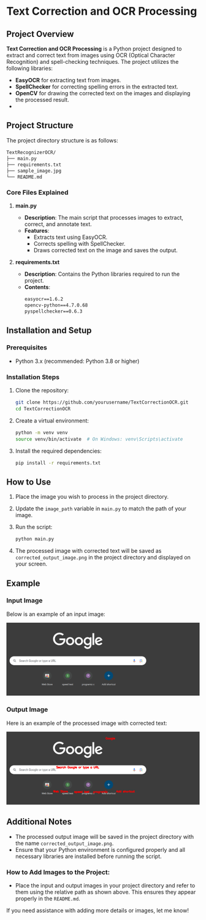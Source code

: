 # Text Correction and OCR Processing

## Project Overview

**Text Correction and OCR Processing** is a Python project designed to extract and correct text from images using OCR (Optical Character Recognition) and spell-checking techniques. The project utilizes the following libraries:

- **EasyOCR** for extracting text from images.
- **SpellChecker** for correcting spelling errors in the extracted text.
- **OpenCV** for drawing the corrected text on the images and displaying the processed result.
-
## Project Structure

The project directory structure is as follows:

```
TextRecognizerOCR/
├── main.py
├── requirements.txt
├── sample_image.jpg
└── README.md
```

### Core Files Explained

1. **main.py**
   - **Description**: The main script that processes images to extract, correct, and annotate text.
   - **Features**:
     - Extracts text using EasyOCR.
     - Corrects spelling with SpellChecker.
     - Draws corrected text on the image and saves the output.

2. **requirements.txt**
   - **Description**: Contains the Python libraries required to run the project.
   - **Contents**:
     ```text
     easyocr==1.6.2
     opencv-python==4.7.0.68
     pyspellchecker==0.6.3
     ```

## Installation and Setup

### Prerequisites

- Python 3.x (recommended: Python 3.8 or higher)

### Installation Steps

1. Clone the repository:
   ```bash
   git clone https://github.com/yourusername/TextCorrectionOCR.git
   cd TextCorrectionOCR
   ```

2. Create a virtual environment:
   ```bash
   python -m venv venv
   source venv/bin/activate  # On Windows: venv\Scripts\activate
   ```

3. Install the required dependencies:
   ```bash
   pip install -r requirements.txt
   ```

## How to Use

1. Place the image you wish to process in the project directory.
2. Update the `image_path` variable in `main.py` to match the path of your image.
3. Run the script:
   ```bash
   python main.py
   ```

4. The processed image with corrected text will be saved as `corrected_output_image.png` in the project directory and displayed on your screen.

## Example

### Input Image

Below is an example of an input image:

![Sample Input](./sample_image.png)

### Output Image

Here is an example of the processed image with corrected text:

![Sample Output](./corrected_output_image.png)

## Additional Notes

- The processed output image will be saved in the project directory with the name `corrected_output_image.png`.
- Ensure that your Python environment is configured properly and all necessary libraries are installed before running the script.


### How to Add Images to the Project:

- Place the input and output images in your project directory and refer to them using the relative path as shown above. This ensures they appear properly in the `README.md`.

If you need assistance with adding more details or images, let me know!
